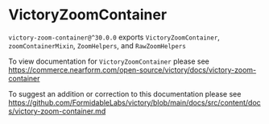 # VictoryZoomContainer

`victory-zoom-container@^30.0.0` exports `VictoryZoomContainer`, `zoomContainerMixin`, `ZoomHelpers`, and `RawZoomHelpers`

To view documentation for `VictoryZoomContainer` please see https://commerce.nearform.com/open-source/victory/docs/victory-zoom-container

To suggest an addition or correction to this documentation please see https://github.com/FormidableLabs/victory/blob/main/docs/src/content/docs/victory-zoom-container.md
